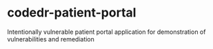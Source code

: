 # codedr-patient-portal
Intentionally vulnerable patient portal application for demonstration of vulnerabilities and remediation
